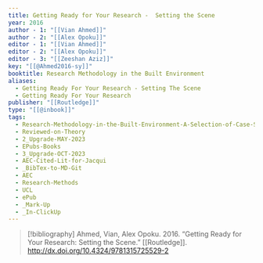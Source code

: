 ```yaml
---
title: Getting Ready for Your Research -  Setting the Scene
year: 2016
author - 1: "[[Vian Ahmed]]"
author - 2: "[[Alex Opoku]]"
editor - 1: "[[Vian Ahmed]]"
editor - 2: "[[Alex Opoku]]"
editor - 3: "[[Zeeshan Aziz]]"
key: "[[@Ahmed2016-sy]]"
booktitle: Research Methodology in the Built Environment
aliases:
  - Getting Ready For Your Research - Setting The Scene
  - Getting Ready For Your Research
publisher: "[[Routledge]]"
type: "[[@inbook]]"
tags:
  - Research-Methodology-in-the-Built-Environment-A-Selection-of-Case-Studies
  - Reviewed-on-Theory
  - 2_Upgrade-MAY-2023
  - EPubs-Books
  - 3_Upgrade-OCT-2023
  - AEC-Cited-Lit-for-Jacqui
  - _BibTex-to-MD-Git
  - AEC
  - Research-Methods
  - UCL
  - ePub
  - _Mark-Up
  - _In-ClickUp
---
```


> [!bibliography]
> Ahmed, Vian, Alex Opoku. 2016. “Getting Ready for Your Research: Setting the Scene.” [[Routledge]]. http://dx.doi.org/10.4324/9781315725529-2